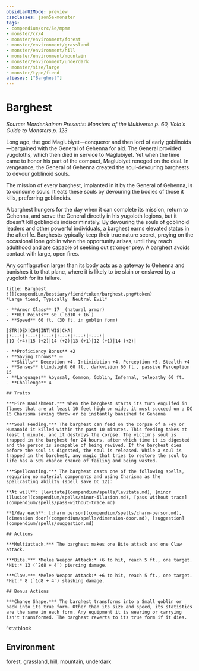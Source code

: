 ```yaml
---
obsidianUIMode: preview
cssclasses: json5e-monster
tags:
- compendium/src/5e/mpmm
- monster/cr/4
- monster/environment/forest
- monster/environment/grassland
- monster/environment/hill
- monster/environment/mountain
- monster/environment/underdark
- monster/size/large
- monster/type/fiend
aliases: ["Barghest"]
---
```

# Barghest
*Source: Mordenkainen Presents: Monsters of the Multiverse p. 60, Volo's Guide to Monsters p. 123*  

Long ago, the god Maglubiyet—conqueror and then lord of early goblinoids—bargained with the General of Gehenna for aid. The General provided yugoloths, which then died in service to Maglubiyet. Yet when the time came to honor his part of the compact, Maglubiyet reneged on the deal. In vengeance, the General of Gehenna created the soul-devouring barghests to devour goblinoid souls.

The mission of every barghest, implanted in it by the General of Gehenna, is to consume souls. It eats these souls by devouring the bodies of those it kills, preferring goblinoids.

A barghest hungers for the day when it can complete its mission, return to Gehenna, and serve the General directly in his yugoloth legions, but it doesn't kill goblinoids indiscriminately. By devouring the souls of goblinoid leaders and other powerful individuals, a barghest earns elevated status in the afterlife. Barghests typically keep their true nature secret, preying on the occasional lone goblin when the opportunity arises, until they reach adulthood and are capable of seeking out stronger prey. A barghest avoids contact with large, open fires.

Any conflagration larger than its body acts as a gateway to Gehenna and banishes it to that plane, where it is likely to be slain or enslaved by a yugoloth for its failure.

```ad-statblock
title: Barghest
![](compendium/bestiary/fiend/token/barghest.png#token)
*Large fiend, Typically  Neutral Evil*

- **Armor Class** 17  (natural armor)
- **Hit Points** 60 (`8d10 + 16`)
- **Speed** 60 ft. (30 ft. in goblin form)

|STR|DEX|CON|INT|WIS|CHA|
|:---:|:---:|:---:|:---:|:---:|:---:|
|19 (+4)|15 (+2)|14 (+2)|13 (+1)|12 (+1)|14 (+2)|

- **Proficiency Bonus** +2
- **Saving Throws** ⏤
- **Skills** Deception +4, Intimidation +4, Perception +5, Stealth +4
- **Senses** blindsight 60 ft., darkvision 60 ft., passive Perception 15
- **Languages** Abyssal, Common, Goblin, Infernal, telepathy 60 ft.
- **Challenge** 4

## Traits

***Fire Banishment.*** When the barghest starts its turn engulfed in flames that are at least 10 feet high or wide, it must succeed on a DC 15 Charisma saving throw or be instantly banished to Gehenna

***Soul Feeding.*** The barghest can feed on the corpse of a Fey or Humanoid it killed within the past 10 minutes. This feeding takes at least 1 minute, and it destroys the corpse. The victim's soul is trapped in the barghest for 24 hours, after which time it is digested and the person is incapable of being revived. If the barghest dies before the soul is digested, the soul is released. While a soul is trapped in the barghest, any magic that tries to restore the soul to life has a 50% chance chance of failing and being wasted.

***Spellcasting.*** The barghest casts one of the following spells, requiring no material components and using Charisma as the spellcasting ability (spell save DC 12):

**At will**: [levitate](compendium/spells/levitate.md), [minor illusion](compendium/spells/minor-illusion.md), [pass without trace](compendium/spells/pass-without-trace.md)

**1/day each**: [charm person](compendium/spells/charm-person.md), [dimension door](compendium/spells/dimension-door.md), [suggestion](compendium/spells/suggestion.md)

## Actions

***Multiattack.*** The barghest makes one Bite attack and one Claw attack.

***Bite.*** *Melee Weapon Attack:* +6 to hit, reach 5 ft., one target. *Hit:* 13 (`2d8 + 4`) piercing damage.

***Claw.*** *Melee Weapon Attack:* +6 to hit, reach 5 ft., one target. *Hit:* 8 (`1d8 + 4`) slashing damage.

## Bonus Actions

***Change Shape.*** The barghest transforms into a Small goblin or back into its true form. Other than its size and speed, its statistics are the same in each form. Any equipment it is wearing or carrying isn't transformed. The barghest reverts to its true form if it dies.
```
^statblock

## Environment

forest, grassland, hill, mountain, underdark